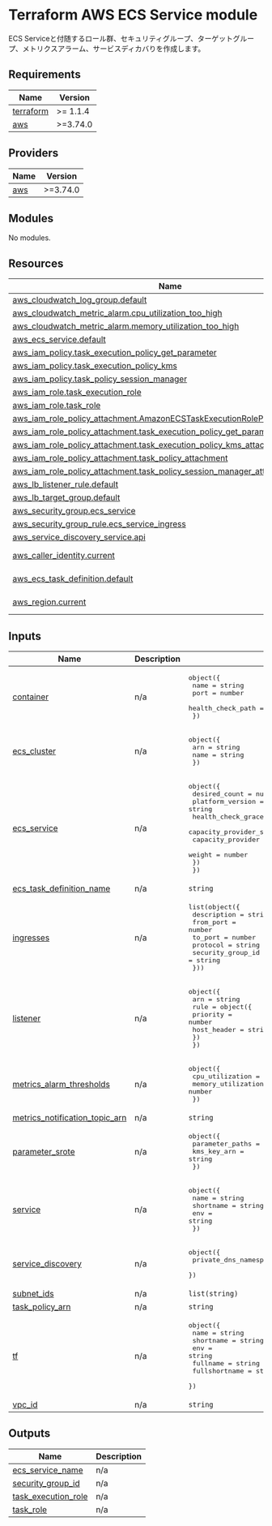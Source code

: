 <!-- BEGIN_TF_DOCS -->
# Terraform AWS ECS Service module

ECS Serviceと付随するロール群、セキュリティグループ、ターゲットグループ、メトリクスアラーム、サービスディカバりを作成します。

## Requirements

| Name | Version |
|------|---------|
| <a name="requirement_terraform"></a> [terraform](#requirement\_terraform) | >= 1.1.4 |
| <a name="requirement_aws"></a> [aws](#requirement\_aws) | >=3.74.0 |

## Providers

| Name | Version |
|------|---------|
| <a name="provider_aws"></a> [aws](#provider\_aws) | >=3.74.0 |

## Modules

No modules.

## Resources

| Name | Type |
|------|------|
| [aws_cloudwatch_log_group.default](https://registry.terraform.io/providers/hashicorp/aws/latest/docs/resources/cloudwatch_log_group) | resource |
| [aws_cloudwatch_metric_alarm.cpu_utilization_too_high](https://registry.terraform.io/providers/hashicorp/aws/latest/docs/resources/cloudwatch_metric_alarm) | resource |
| [aws_cloudwatch_metric_alarm.memory_utilization_too_high](https://registry.terraform.io/providers/hashicorp/aws/latest/docs/resources/cloudwatch_metric_alarm) | resource |
| [aws_ecs_service.default](https://registry.terraform.io/providers/hashicorp/aws/latest/docs/resources/ecs_service) | resource |
| [aws_iam_policy.task_execution_policy_get_parameter](https://registry.terraform.io/providers/hashicorp/aws/latest/docs/resources/iam_policy) | resource |
| [aws_iam_policy.task_execution_policy_kms](https://registry.terraform.io/providers/hashicorp/aws/latest/docs/resources/iam_policy) | resource |
| [aws_iam_policy.task_policy_session_manager](https://registry.terraform.io/providers/hashicorp/aws/latest/docs/resources/iam_policy) | resource |
| [aws_iam_role.task_execution_role](https://registry.terraform.io/providers/hashicorp/aws/latest/docs/resources/iam_role) | resource |
| [aws_iam_role.task_role](https://registry.terraform.io/providers/hashicorp/aws/latest/docs/resources/iam_role) | resource |
| [aws_iam_role_policy_attachment.AmazonECSTaskExecutionRolePolicy_attachment](https://registry.terraform.io/providers/hashicorp/aws/latest/docs/resources/iam_role_policy_attachment) | resource |
| [aws_iam_role_policy_attachment.task_execution_policy_get_parameter_attachment](https://registry.terraform.io/providers/hashicorp/aws/latest/docs/resources/iam_role_policy_attachment) | resource |
| [aws_iam_role_policy_attachment.task_execution_policy_kms_attachment](https://registry.terraform.io/providers/hashicorp/aws/latest/docs/resources/iam_role_policy_attachment) | resource |
| [aws_iam_role_policy_attachment.task_policy_attachment](https://registry.terraform.io/providers/hashicorp/aws/latest/docs/resources/iam_role_policy_attachment) | resource |
| [aws_iam_role_policy_attachment.task_policy_session_manager_attachment](https://registry.terraform.io/providers/hashicorp/aws/latest/docs/resources/iam_role_policy_attachment) | resource |
| [aws_lb_listener_rule.default](https://registry.terraform.io/providers/hashicorp/aws/latest/docs/resources/lb_listener_rule) | resource |
| [aws_lb_target_group.default](https://registry.terraform.io/providers/hashicorp/aws/latest/docs/resources/lb_target_group) | resource |
| [aws_security_group.ecs_service](https://registry.terraform.io/providers/hashicorp/aws/latest/docs/resources/security_group) | resource |
| [aws_security_group_rule.ecs_service_ingress](https://registry.terraform.io/providers/hashicorp/aws/latest/docs/resources/security_group_rule) | resource |
| [aws_service_discovery_service.api](https://registry.terraform.io/providers/hashicorp/aws/latest/docs/resources/service_discovery_service) | resource |
| [aws_caller_identity.current](https://registry.terraform.io/providers/hashicorp/aws/latest/docs/data-sources/caller_identity) | data source |
| [aws_ecs_task_definition.default](https://registry.terraform.io/providers/hashicorp/aws/latest/docs/data-sources/ecs_task_definition) | data source |
| [aws_region.current](https://registry.terraform.io/providers/hashicorp/aws/latest/docs/data-sources/region) | data source |

## Inputs

| Name | Description | Type | Default | Required |
|------|-------------|------|---------|:--------:|
| <a name="input_container"></a> [container](#input\_container) | n/a | <pre>object({<br>    name              = string<br>    port              = number<br>    health_check_path = string<br>  })</pre> | n/a | yes |
| <a name="input_ecs_cluster"></a> [ecs\_cluster](#input\_ecs\_cluster) | n/a | <pre>object({<br>    arn  = string<br>    name = string<br>  })</pre> | n/a | yes |
| <a name="input_ecs_service"></a> [ecs\_service](#input\_ecs\_service) | n/a | <pre>object({<br>    desired_count                     = number<br>    platform_version                  = string<br>    health_check_grace_period_seconds = number<br>    capacity_provider_strategy = object({<br>      capacity_provider = string<br>      weight            = number<br>    })<br>  })</pre> | <pre>{<br>  "capacity_provider_strategy": {<br>    "capacity_provider": "FARGATE",<br>    "weight": 1<br>  },<br>  "desired_count": 1,<br>  "health_check_grace_period_seconds": 60,<br>  "platform_version": "1.4.0"<br>}</pre> | no |
| <a name="input_ecs_task_definition_name"></a> [ecs\_task\_definition\_name](#input\_ecs\_task\_definition\_name) | n/a | `string` | n/a | yes |
| <a name="input_ingresses"></a> [ingresses](#input\_ingresses) | n/a | <pre>list(object({<br>    description       = string<br>    from_port         = number<br>    to_port           = number<br>    protocol          = string<br>    security_group_id = string<br>  }))</pre> | n/a | yes |
| <a name="input_listener"></a> [listener](#input\_listener) | n/a | <pre>object({<br>    arn = string<br>    rule = object({<br>      priority    = number<br>      host_header = string<br>    })<br>  })</pre> | <pre>{<br>  "arn": "",<br>  "rule": {<br>    "host_header": "",<br>    "priority": 1<br>  }<br>}</pre> | no |
| <a name="input_metrics_alarm_thresholds"></a> [metrics\_alarm\_thresholds](#input\_metrics\_alarm\_thresholds) | n/a | <pre>object({<br>    cpu_utilization    = number<br>    memory_utilization = number<br>  })</pre> | <pre>{<br>  "cpu_utilization": 80,<br>  "memory_utilization": 80<br>}</pre> | no |
| <a name="input_metrics_notification_topic_arn"></a> [metrics\_notification\_topic\_arn](#input\_metrics\_notification\_topic\_arn) | n/a | `string` | n/a | yes |
| <a name="input_parameter_srote"></a> [parameter\_srote](#input\_parameter\_srote) | n/a | <pre>object({<br>    parameter_paths = list(string)<br>    kms_key_arn     = string<br>  })</pre> | <pre>{<br>  "kms_key_arn": "",<br>  "parameter_paths": []<br>}</pre> | no |
| <a name="input_service"></a> [service](#input\_service) | n/a | <pre>object({<br>    name      = string<br>    shortname = string<br>    env       = string<br>  })</pre> | n/a | yes |
| <a name="input_service_discovery"></a> [service\_discovery](#input\_service\_discovery) | n/a | <pre>object({<br>    private_dns_namespace_id = string<br>  })</pre> | n/a | yes |
| <a name="input_subnet_ids"></a> [subnet\_ids](#input\_subnet\_ids) | n/a | `list(string)` | n/a | yes |
| <a name="input_task_policy_arn"></a> [task\_policy\_arn](#input\_task\_policy\_arn) | n/a | `string` | `""` | no |
| <a name="input_tf"></a> [tf](#input\_tf) | n/a | <pre>object({<br>    name          = string<br>    shortname     = string<br>    env           = string<br>    fullname      = string<br>    fullshortname = string<br>  })</pre> | n/a | yes |
| <a name="input_vpc_id"></a> [vpc\_id](#input\_vpc\_id) | n/a | `string` | n/a | yes |

## Outputs

| Name | Description |
|------|-------------|
| <a name="output_ecs_service_name"></a> [ecs\_service\_name](#output\_ecs\_service\_name) | n/a |
| <a name="output_security_group_id"></a> [security\_group\_id](#output\_security\_group\_id) | n/a |
| <a name="output_task_execution_role"></a> [task\_execution\_role](#output\_task\_execution\_role) | n/a |
| <a name="output_task_role"></a> [task\_role](#output\_task\_role) | n/a |
<!-- END_TF_DOCS -->    